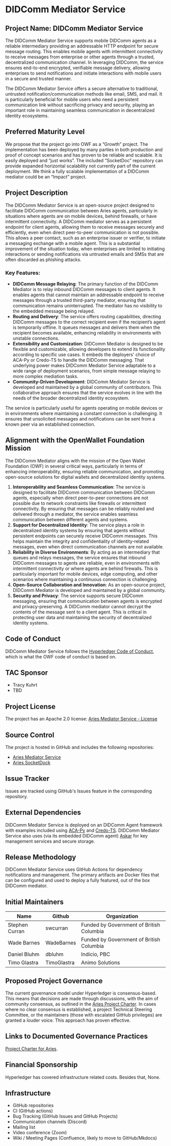 # DIDComm Mediator Service

## Project Name: DIDComm Mediator Service

The DIDComm Mediator Service supports mobile DIDComm agents as a reliable intermediary providing an addressable HTTP endpoint for secure message routing. This enables mobile agents with intermittent connectivity to receive messages from enterprise or other agents through a trusted, decentralized communication channel. In leveraging DIDComm, the service ensures end-to-end encrypted, verifiable message delivery, allowing enterprises to send notifications and initiate interactions with mobile users in a secure and trusted manner.

The DIDComm Mediator Service offers a secure alternative to traditional, untrusted notification/communication methods like email, SMS, and mail. It is particularly beneficial for mobile users who need a persistent communication link without sacrificing privacy and security, playing an important role in maintaining seamless communication in decentralized identity ecosystems.

## Preferred Maturity Level

We propose that the project go into OWF as a “Growth” project. The implementation has been deployed by many parties in both production and proof of concept scenarios and has proven to be reliable and scalable. It is easily deployed and “just works”. The included “SocketDoc” repository can provide expanded horizontal scalability not currently part of the current deployment. We think a fully scalable implementation of a DIDComm mediator could be an “Impact” project.

## Project Description

The DIDComm Mediator Service is an open-source project designed to facilitate DIDComm communication between Aries agents, particularly in situations where agents are on mobile devices, behind firewalls, or have intermittent connectivity. A DIDComm mediator serves as a persistent endpoint for client agents, allowing them to receive messages securely and efficiently, even when direct peer-to-peer communication is not possible. This allows a peer contact, such as an enterprise issuer or verifier, to initiate a messaging exchange with a mobile agent. This is a substantial improvement of the situation today, when enterprises are limited to initiating interactions or sending notifications via untrusted emails and SMSs that are often discarded as phishing attacks.

### Key Features:

* **DIDComm Message Relaying**: The primary function of the DIDComm Mediator is to relay inbound DIDComm messages to client agents. It enables agents that cannot maintain an addressable endpoint to receive messages through a trusted third-party mediator, ensuring that communication remains uninterrupted. The mediator has no visibility to the embedded message being relayed.
* **Routing and Delivery**: The service offers routing capabilities, directing DIDComm messages to the correct recipient even if the recipient’s agent is temporarily offline. It queues messages and delivers them when the recipient becomes available, enhancing reliability in environments with unstable connections.
* **Extensibility and Customization**: DIDComm Mediator is designed to be flexible and customizable, allowing developers to extend its functionality according to specific use cases. It embeds the deployers' choice of ACA-Py or Credo-TS to handle the DIDComm messaging. That underlying power makes DIDComm Mediator Service adaptable to a wide range of deployment scenarios, from simple message relaying to more complex mediation tasks.
* **Community-Driven Development**: DIDComm Mediator Service is developed and maintained by a global community of contributors. This collaborative approach ensures that the service evolves in line with the needs of the broader decentralized identity ecosystem.

The service is particularly useful for agents operating on mobile devices or in environments where maintaining a constant connection is challenging. It ensures that unsolicited messages and notifications can be sent from a known peer via an established connection.

## Alignment with the OpenWallet Foundation Mission

The DIDComm Mediator aligns with the mission of the Open Wallet Foundation (OWF) in several critical ways, particularly in terms of enhancing interoperability, ensuring reliable communication, and promoting open-source solutions for digital wallets and decentralized identity systems.

1. **Interoperability and Seamless Communication**: The service is designed to facilitate DIDComm communication between DIDComm agents, especially when direct peer-to-peer connections are not possible due to network constraints like firewalls or intermittent connectivity. By ensuring that messages can be reliably routed and delivered through a mediator, the service enables seamless communication between different agents and systems.
2. **Support for Decentralized Identity**: The service plays a role in decentralized identity systems by ensuring that agents without persistent endpoints can securely receive DIDComm messages. This helps maintain the integrity and confidentiality of identity-related messages, even when direct communication channels are not available.
3. **Reliability in Diverse Environments**: By acting as an intermediary that queues and relays messages, the service ensures that inbound DIDComm messages to agents are reliable, even in environments with intermittent connectivity or where agents are behind firewalls. This is particularly important for mobile devices, edge computing, and other scenarios where maintaining a continuous connection is challenging.
4. **Open-Source Collaboration and Innovation**: As an open-source project, DIDComm Mediator is developed and maintained by a global community.
5. **Security and Privacy**: The service supports secure DIDComm messaging, ensuring that communication between agents is encrypted and privacy-preserving. A DIDComm mediator cannot decrypt the contents of the message sent to a client agent. This is critical in protecting user data and maintaining the security of decentralized identity systems.

## Code of Conduct

DIDComm Mediator Service follows the [Hyperledger Code of Conduct](https://github.com/hyperledger/aries-agent-test-harness/blob/main/CODE_OF_CONDUCT.md), which is what the OWF code of conduct is based on.

## TAC Sponsor

* Tracy Kuhrt
* TBD

## Project License

The project has an Apache 2.0 license: [Aries Mediator Service - License](https://github.com/hyperledger/aries-mediator-service/blob/main/LICENSE)

## Source Control

The project is hosted in GitHub and includes the following repositories:

* [Aries Mediator Service](https://github.com/hyperledger/aries-mediator-service)
* [Aries SocketDock](https://github.com/hyperledger/aries-socketdock)

## Issue Tracker

Issues are tracked using GitHub's Issues feature in the corresponding repository.

## External Dependencies

DIDComm Mediator Service is deployed on an DIDComm Agent framework with examples
included using [ACA-Py](https://aca-py.org) and
[Credo-TS](https://github.com/openwallet-foundation/credo-ts). DIDComm Mediator
Service also uses (via its embedded DIDComm agent)
[Askar](https://github.com/hyperledger/aries-askar) for key management services
and secure storage.

## Release Methodology

DIDComm Mediator Service uses GitHub Actions for dependency notifications and
management. The primary artifacts are Docker files that can be configured and
used to deploy a fully featured, out of the box DIDComm mediator.

## Initial Maintainers

| Name           | Github      | Organization                             |
| -------------- | ----------- | ---------------------------------------- |
| Stephen Curran | swcurran    | Funded by Government of British Columbia |
| Wade Barnes    | WadeBarnes  | Funded by Government of British Columbia |
| Daniel Bluhm   | dbluhm      | Indicio, PBC                             |
| Timo Glastra   | TimoGlastra | Animo Solutions                          |

## Proposed Project Governance

The current governance model under Hyperledger is consensus-based. This means that decisions are made through discussions, with the aim of community consensus, as outlined in the [Aries Project Charter](https://docs.google.com/document/d/1F6RbR7xDaBt5CDJhqLJzR4c1pDJtyPGshp9fy6eVtSM/edit?usp=sharing). In cases where no clear consensus is established, a project Technical Steering Committee, or the maintainers (those with escalated GitHub privileges) are granted a louder voice. This approach has proven effective.

## Links to Documented Governance Practices

[Project Charter for Aries](https://docs.google.com/document/d/1F6RbR7xDaBt5CDJhqLJzR4c1pDJtyPGshp9fy6eVtSM/edit?usp=sharing).

## Financial Sponsorship

Hyperledger has covered infrastructure related costs. Besides that, None.

## Infrastructure

* GitHub repositories
* CI (GitHub actions)
* Bug Tracking (GitHub Issues and GitHub Projects)
* Communication channels (Discord)
* Mailing list
* Video conference (Zoom)
* Wiki / Meeting Pages (Confluence, likely to move to GitHub/Mkdocs)

